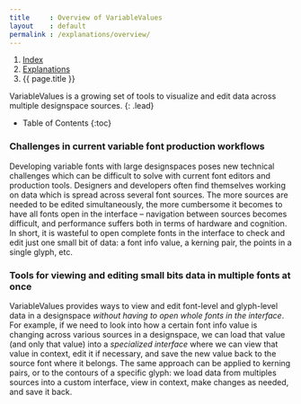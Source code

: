 ```yaml
---
title     : Overview of VariableValues
layout    : default
permalink : /explanations/overview/
---
```


<nav aria-label="breadcrumb">
  <ol class="breadcrumb small">
    <li class="breadcrumb-item"><a href="{{ site.url }}">Index</a></li>
    <li class="breadcrumb-item"><a href="{{ site.url }}/explanations">Explanations</a></li>
    <li class="breadcrumb-item active" aria-current="page">{{ page.title }}</li>
  </ol>
</nav>

VariableValues is a growing set of tools to visualize and edit data across multiple designspace sources.
{: .lead}

* Table of Contents
{:toc}


### Challenges in current variable font production workflows

Developing variable fonts with large designspaces poses new technical challenges which can be difficult to solve with current font editors and production tools. Designers and developers often find themselves working on data which is spread across several font sources. The more sources are needed to be edited simultaneously, the more cumbersome it becomes to have all fonts open in the interface – navigation between sources becomes difficult, and performance suffers both in terms of hardware and cognition. In short, it is wasteful to open complete fonts in the interface to check and edit just one small bit of data: a font info value, a kerning pair, the points in a single glyph, etc.

### Tools for viewing and editing small bits data in multiple fonts at once

VariableValues provides ways to view and edit font-level and glyph-level data in a designspace *without having to open whole fonts in the interface*. For example, if we need to look into how a certain font info value is changing across various sources in a designspace, we can load that value (and only that value) into a *specialized interface* where we can view that value in context, edit it if necessary, and save the new value back to the source font where it belongs. The same approach can be applied to kerning pairs, or to the contours of a specific glyph: we load data from multiples sources into a custom interface, view in context, make changes as needed, and save it back.